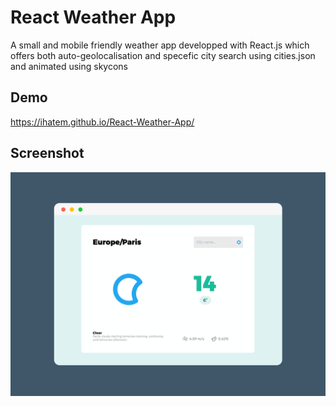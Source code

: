 # React Weather App

A small and mobile friendly weather app developped with React.js which offers both auto-geolocalisation and specefic city search using cities.json and animated using skycons


## Demo

https://ihatem.github.io/React-Weather-App/

## Screenshot
![App screenshot!](https://raw.githubusercontent.com/ihatem/React-Weather-App/master/src/img/react-weather-sketch.png)
